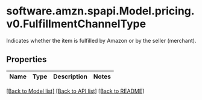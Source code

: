 # software.amzn.spapi.Model.pricing.v0.FulfillmentChannelType
Indicates whether the item is fulfilled by Amazon or by the seller (merchant).

## Properties

Name | Type | Description | Notes
------------ | ------------- | ------------- | -------------

[[Back to Model list]](../README.md#documentation-for-models) [[Back to API list]](../README.md#documentation-for-api-endpoints) [[Back to README]](../README.md)

